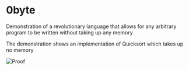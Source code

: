 0byte
=====

Demonstration of a revolutionary language that allows for any arbitrary program to be written without taking up any memory

The demonstration shows an implementation of Quicksort which takes up no memory

![Proof](https://raw.github.com/MarkDunne/0byte/master/proof.PNG)

